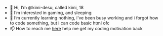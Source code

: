 - 👋 Hi, I’m @kimi-desu, called kimi, 18
- 👀 I’m interested in gaming, and sleeping
- 🌱 I’m currently learning nothing, i've been busy working and i forgot how to code something, but i can code basic html ofc
- 📫 How to reach me [here](https://www.facebook.com/mohammad.hakimi.39904181/)
  help me get my coding motivation back
